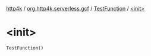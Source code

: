 [http4k](../../index.md) / [org.http4k.serverless.gcf](../index.md) / [TestFunction](index.md) / [&lt;init&gt;](./-init-.md)

# &lt;init&gt;

`TestFunction()`